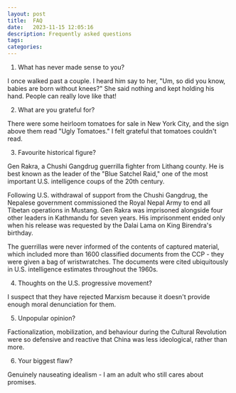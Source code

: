 ```yaml
---
layout: post
title:  FAQ
date:   2023-11-15 12:05:16
description: Frequently asked questions
tags: 
categories: 
---
```



1. What has never made sense to you?

I once walked past a couple. I heard him say to her, "Um, so did you know, babies are born without knees?" She said nothing and kept holding his hand. People can really love like that! 


2. What are you grateful for?

There were some heirloom tomatoes for sale in New York City, and the sign above them read "Ugly Tomatoes." I felt grateful that tomatoes couldn't read.


3. Favourite historical figure?

Gen Rakra, a Chushi Gangdrug guerrilla fighter from Lithang county. He is best known as the leader of the "Blue Satchel Raid," one of the most important U.S. intelligence coups of the 20th century. 

Following U.S. withdrawal of support from the Chushi Gangdrug, the Nepalese government commissioned the Royal Nepal Army to end all Tibetan operations in Mustang. Gen Rakra was imprisoned alongside four other leaders in Kathmandu for seven years. His imprisonment ended only when his release was requested by the Dalai Lama on King Birendra's birthday. 

The guerrillas were never informed of the contents of captured material, which included more than 1600 classified documents from the CCP - they were given a bag of wristwratches. The documents were cited ubiquitously in U.S. intelligence estimates throughout the 1960s.


4. Thoughts on the U.S. progressive movement?

I suspect that they have rejected Marxism because it doesn't provide enough moral denunciation for them. 


5. Unpopular opinion?

Factionalization, mobilization, and behaviour during the Cultural Revolution were so defensive and reactive that China was less ideological, rather than more. 


6. Your biggest flaw?

Genuinely nauseating idealism - I am an adult who still cares about promises. 